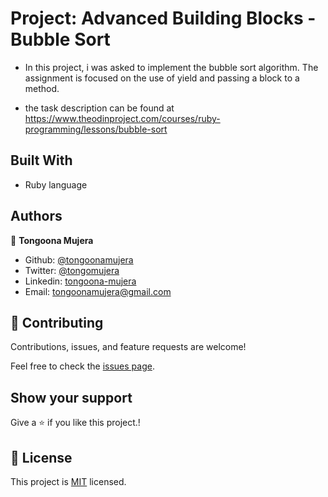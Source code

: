 # Project: Advanced Building Blocks - Bubble Sort

* In this project, i was asked to implement the bubble sort algorithm. The assignment is focused on the use of yield and passing a block to a method.

* the task description can be found at https://www.theodinproject.com/courses/ruby-programming/lessons/bubble-sort

## Built With

- Ruby language


## Authors
👤 **Tongoona Mujera**

- Github: [@tongoonamujera](https://github.com/tongoonamujera)
- Twitter: [@tongomujera](https://twitter.com/tongomujera)
- Linkedin: [tongoona-mujera](https://www.linkedin.com/in/tongoona-mujera-125604162/)
- Email:  tongoonamujera@gmail.com

## 🤝 Contributing

Contributions, issues, and feature requests are welcome!

Feel free to check the [issues page](../../issues/).

## Show your support

Give a ⭐️ if you like this project.!

## 📝 License

This project is [MIT](./MIT.md) licensed.


